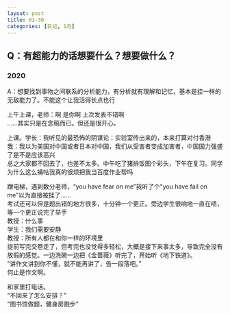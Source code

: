```yaml
---
layout: post
title: 01-30
categories: [日记, 1月]
---
```

## Q：有超能力的话想要什么？想要做什么？  
### 2020  
A：想要找到事物之间联系的分析能力，有分析就有理解和记忆，基本是挂一样的无敌能力了。不能这个让我活得长点也行  

上午上课，老师：啊 是你啊 上次发表不错啊  
……其实只是在念稿而已。但还是很开心。  

上课。学长：我听见的最恐怖的阴谋论：实验室传出来的，本来打算对付香港  
我：我以为美国对中国或者日本对中国，我们从受害者变成加害者，中国国力强盛了是不是应该高兴  
总之大家都不回去了，也差不太多。中午吃了猪排饭图个彩头，下午在复习。同学为什么这么捅咕我真的很烦把我当百度作业帮吗  

蹭电梯，遇到数分老师，“you have fear on me”我听了个"you have fail on me"以为直接被挂了……  
考试还可以但是题出错的地方很多，十分钟一个更正。旁边学生很响地一直在啧，等一个更正说完了举手  
教授：什么事  
学生：我们需要安静  
教授：所有人都在和你一样的环境里  
提前写完交卷走了，但考完也没觉得多轻松，大概是接下来事太多，导致完全没有放假的感觉。一边洗碗一边把《金蔷薇》听完了，开始听《地下铁道》。  
“讲作文讲到你不懂，就不能再讲了，告一段落吧。”  
何止是作文啊。  

和家里打电话。  
“不回来了怎么安排？”  
“图书馆做题，健身房跑步”  

